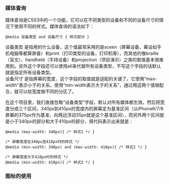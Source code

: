 ### 媒体查询
媒体查询是CSS3中的一个功能，它可以在不同类型的设备和不同的设备尺寸的情况下使用不同的样式。媒体查询的语法如下：   
```
@media 设备类型 and 设备尺寸 { 样式部分 }
```
设备类型 是指用的什么设备，这个值最常采用的是sceen（屏幕设备，幕设如手机电脑等都算屏备）和print（打印类型的设备，打印机等），而其他的像braille（盲文）、handheld（手持设备）和projection（项目演示）之类的取值基本很难用到。另外这个字段还可以使用all来代替所有设备类型，不写这个字段的话默认就是指定所有设备类型。  
设备尺寸 是指屏幕的宽度，这个字段的取值就是适配的关键了。它使用“max-width”表示小于的关系，使用“min-width表示大于的关系”，通过用这两个值做配合，就可以给宽度做不同的分区了。  

在这个项目里，我们直接忽略“设备类型”字段，默认对所有媒体都生效。然后把宽度分成三个区间，340px到410px的宽度内的屏幕定为基准区间（以iPhone6/7/8屏幕的375px作为基准，向两边浮动35px就是这个基准区间），而另外两个区间就是小于340px的部分和大于410px的部分，用代码表示出来就是：   
```
@media (max-width: 340px){ /* 样式1 */ }

/* 屏幕宽度在340px至410px时的样式 */
@media (min-width: 340px) and (max-width: 410px){ /* 样式2 */ }

/* 屏幕宽度大于410px时的样式 */
@media (min-width: 410px){ /* 样式3 */ }

```

### 图标的使用  
